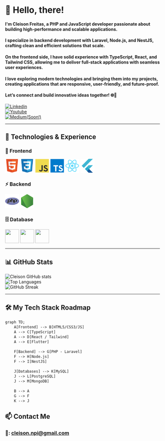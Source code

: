 # 👋 Hello, there!  

#### I'm **Cleison Freitas**, a PHP and JavaScript developer passionate about building high-performance and scalable applications.<br>  

#### I specialize in backend development with **Laravel**, **Node.js**, and **NestJS**, crafting clean and efficient solutions that scale.<br>  

#### On the frontend side, I have solid experience with **TypeScript**, **React**, and **Tailwind CSS**, allowing me to deliver full-stack applications with seamless user experiences.<br>  

#### I love exploring modern technologies and bringing them into my projects, creating applications that are responsive, user-friendly, and future-proof.<br>  

#### Let’s connect and build innovative ideas together! 🌐🚀  

[![Linkedin](https://img.shields.io/badge/LinkedIn-0077B5?style=for-the-badge&logo=linkedin&logoColor=white)](https://www.linkedin.com/in/cleison-freitas-8a00b474/)  
[![Youtube](https://img.shields.io/badge/YouTube-FF0000?style=for-the-badge&logo=youtube&logoColor=white)](https://www.youtube.com/@CleisonFreitasCode)  
[![Medium(Soon!)](https://img.shields.io/badge/Medium-12100E?style=for-the-badge&logo=medium&logoColor=white)](#)  

---

## 💼 Technologies & Experience  

### 🚀 Frontend  
<p align="left">
  <img src="https://raw.githubusercontent.com/devicons/devicon/master/icons/html5/html5-original.svg" width="45" height="45"/>
  <img src="https://raw.githubusercontent.com/devicons/devicon/master/icons/css3/css3-original.svg" width="45" height="45"/>
  <img src="https://raw.githubusercontent.com/devicons/devicon/master/icons/javascript/javascript-original.svg" width="45" height="45"/>
  <img src="https://raw.githubusercontent.com/devicons/devicon/master/icons/typescript/typescript-original.svg" width="45" height="45"/>
  <img src="https://raw.githubusercontent.com/devicons/devicon/master/icons/react/react-original.svg" width="45" height="45"/>
  <img src="https://raw.githubusercontent.com/devicons/devicon/master/icons/flutter/flutter-original.svg" width="45" height="45"/>
</p>  

### ⚡ Backend  
<p align="left">
  <img src="https://raw.githubusercontent.com/devicons/devicon/master/icons/php/php-original.svg" width="45" height="45"/>
  <img src="https://raw.githubusercontent.com/devicons/devicon/master/icons/nodejs/nodejs-original.svg" width="45" height="45"/>
</p> 

### 🗄️ Database  
<p align="left">
  <img src="https://cdn.jsdelivr.net/gh/devicons/devicon/icons/mysql/mysql-original.svg" width="45" height="45"/>
  <img src="https://cdn.jsdelivr.net/gh/devicons/devicon/icons/postgresql/postgresql-original.svg" width="45" height="45"/>
  <img src="https://cdn.jsdelivr.net/gh/devicons/devicon/icons/mongodb/mongodb-original.svg" width="45" height="45"/>
</p>  

---

## 📊 GitHub Stats  

![Cleison GitHub stats](https://github-readme-stats.vercel.app/api?username=CleisonFreitas&show_icons=true&theme=synthwave)  
![Top Languages](https://github-readme-stats.vercel.app/api/top-langs/?username=CleisonFreitas&layout=compact&theme=synthwave)  
![GitHub Streak](https://github-readme-streak-stats.herokuapp.com/?user=CleisonFreitas&theme=synthwave)  

---

## 🛠️ My Tech Stack Roadmap  

```mermaid
graph TD;
    A[Frontend] --> B[HTML5/CSS3/JS]
    A --> C[TypeScript]
    A --> D[React / Tailwind]
    A --> E[Flutter]

    F[Backend] --> G[PHP - Laravel]
    F --> H[Node.js]
    F --> I[NestJS]

    J[Databases] --> K[MySQL]
    J --> L[PostgreSQL]
    J --> M[MongoDB]

    B --> A
    G --> F
    K --> J
```

## 📫 Contact Me
### 📧: cleison.npi@gmail.com
